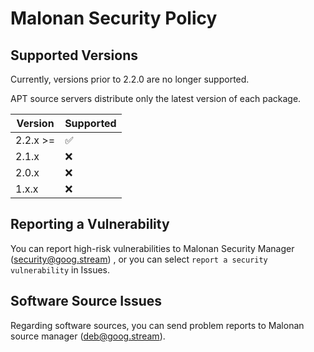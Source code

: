 # Malonan Security Policy

## Supported Versions

Currently, versions prior to 2.2.0 are no longer supported.

APT source servers distribute only the latest version of each package.

|   Version  |   Supported        |
| ---------- | ------------------ |
| 2.2.x >=   | :white_check_mark: |
| 2.1.x      | :x:                |
| 2.0.x      | :x:                |
| 1.x.x      | :x:                |

## Reporting a Vulnerability

You can report high-risk vulnerabilities to Malonan Security Manager (security@goog.stream) , or you can select `report a security vulnerability` in Issues.

## Software Source Issues

Regarding software sources, you can send problem reports to Malonan source manager (deb@goog.stream).
